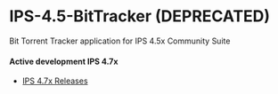 # IPS-4.5-BitTracker (DEPRECATED)
Bit Torrent Tracker application for IPS 4.5x Community Suite

#### Active development IPS 4.7x 
- [IPS 4.7x Releases](https://github.com/devCU/IPS-BitTracker)

